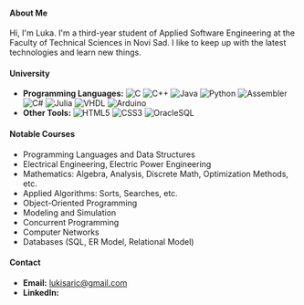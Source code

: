 <h4>About Me</h4>
<p>Hi, I'm Luka. I'm a third-year student of Applied Software Engineering at the Faculty of Technical Sciences in Novi Sad. I like to keep up with the latest technologies and learn new things.</p>

<h4>University</h4>
<ul>
  <li>
    <b>Programming Languages:</b> 
    <img src="https://img.shields.io/badge/-C-00599C?style=flat-square&logo=c&logoColor=white" alt="C">
    <img src="https://img.shields.io/badge/-C++-00599C?style=flat-square&logo=c%2B%2B&logoColor=white" alt="C++">
    <img src="https://img.shields.io/badge/-Java-007396?style=flat-square&logo=java&logoColor=white" alt="Java">
    <img src="https://img.shields.io/badge/-Python-3776AB?style=flat-square&logo=python&logoColor=white" alt="Python">
    <img src="https://img.shields.io/badge/-Assembler-555555?style=flat-square&logoColor=white" alt="Assembler">
    <img src="https://img.shields.io/badge/-C%23-239120?style=flat-square&logo=c-sharp&logoColor=white" alt="C#">
    <img src="https://img.shields.io/badge/-Julia-9558B2?style=flat-square&logo=julia&logoColor=white" alt="Julia">
    <img src="https://img.shields.io/badge/-VHDL-00979D?style=flat-square&logo=xilinx&logoColor=white" alt="VHDL">
    <img src="https://img.shields.io/badge/-Arduino-00979D?style=flat-square&logo=arduino&logoColor=white" alt="Arduino">
  </li>
  <li>
    <b>Other Tools:</b>
    <img src="https://img.shields.io/badge/-HTML5-E34F26?style=flat-square&logo=html5&logoColor=white" alt="HTML5">
    <img src="https://img.shields.io/badge/-CSS3-1572B6?style=flat-square&logo=css3&logoColor=white" alt="CSS3">
    <img src="https://img.shields.io/badge/-OracleSQL-F80000?style=flat-square&logo=oracle&logoColor=white" alt="OracleSQL">
  </li>
</ul>

<h4>Notable Courses</h4>
<ul>
  <li>Programming Languages and Data Structures</li>
  <li>Electrical Engineering, Electric Power Engineering</li>
  <li>Mathematics: Algebra, Analysis, Discrete Math, Optimization Methods, etc.</li>
  <li>Applied Algorithms: Sorts, Searches, etc.</li>
  <li>Object-Oriented Programming</li>
  <li>Modeling and Simulation</li>
  <li>Concurrent Programming</li>
  <li>Computer Networks</li>
  <li>Databases (SQL, ER Model, Relational Model)</li>
</ul>

<h4>Contact</h4>
<ul>
  <li><b>Email:</b> <a href="mailto:lukisaric@gmail.com">lukisaric@gmail.com</a>
  </li>
  <li>
    <b>LinkedIn:</b>
  </li>
</ul>
